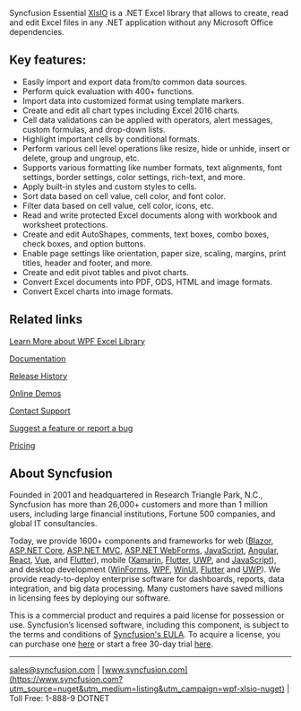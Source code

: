 Syncfusion Essential [XlsIO](https://www.syncfusion.com/excel-framework/net?utm_source=nuget&utm_medium=listing&utm_campaign=wpf-xlsio-nuget) is a .NET Excel library that allows to create, read and edit Excel files in any .NET application without any Microsoft Office dependencies.

## Key features:
* Easily import and export data from/to common data sources.
* Perform quick evaluation with 400+ functions.
* Import data into customized format using template markers.
* Create and edit all chart types including Excel 2016 charts.
* Cell data validations can be applied with operators, alert messages, custom formulas, and drop-down lists.
* Highlight important cells by conditional formats.
* Perform various cell level operations like resize, hide or unhide, insert or delete, group and ungroup, etc.
* Supports various formatting like number formats, text alignments, font settings, border settings, color settings, rich-text, and more.
* Apply built-in styles and custom styles to cells.
* Sort data based on cell value, cell color, and font color.
* Filter data based on cell value, cell color, icons, etc.
* Read and write protected Excel documents along with workbook and worksheet protections.
* Create and edit AutoShapes, comments, text boxes, combo boxes, check boxes, and option buttons.
* Enable page settings like orientation, paper size, scaling, margins, print titles, header and footer, and more.
* Create and edit pivot tables and pivot charts.
* Convert Excel documents into PDF, ODS, HTML and image formats.
* Convert Excel charts into image formats.

## Related links
[Learn More about WPF Excel Library](https://www.syncfusion.com/excel-framework/net?utm_source=nuget&utm_medium=listing&utm_campaign=wpf-xlsio-nuget)

[Documentation](https://help.syncfusion.com/file-formats/xlsio/overview?utm_source=nuget&utm_medium=listing&utm_campaign=wpf-xlsio-nuget
)

[Release History](https://help.syncfusion.com/wpf/release-notes/v19.4.0.54?utm_source=nuget&utm_medium=listing&utm_campaign=wpf-xlsio-nuget)

[Online Demos](https://github.com/syncfusion/wpf-demos?utm_source=nuget&utm_medium=listing&utm_campaign=wpf-xlsio-nuget)

[Contact Support](https://www.syncfusion.com/support/directtrac/incidents/newincident/?utm_source=nuget&utm_medium=listing&utm_campaign=wpf-xlsio-nuget)

[Suggest a feature or report a bug](https://www.syncfusion.com/feedback/wpf?utm_source=nuget&utm_medium=listing&utm_campaign=wpf-xlsio-nuget)

[Pricing](https://www.syncfusion.com/sales/products/wpf?utm_source=nuget&utm_medium=listing&utm_campaign=wpf-xlsio-nuget)

## About Syncfusion
Founded in 2001 and headquartered in Research Triangle Park, N.C., Syncfusion has more than 26,000+ customers and more than 1 million users, including large financial institutions, Fortune 500 companies, and global IT consultancies.

Today, we provide 1600+ components and frameworks for web ([Blazor](https://www.syncfusion.com/blazor-components?utm_source=nuget&utm_medium=listing&utm_campaign=wpf-xlsio-nuget), [ASP.NET Core](https://www.syncfusion.com/aspnet-core-ui-controls?utm_source=nuget&utm_medium=listing&utm_campaign=wpf-xlsio-nuget), [ASP.NET MVC](https://www.syncfusion.com/aspnet-mvc-ui-controls?utm_source=nuget&utm_medium=listing&utm_campaign=wpf-xlsio-nuget), [ASP.NET WebForms](https://www.syncfusion.com/jquery/aspnet-webforms-ui-controls?utm_source=nuget&utm_medium=listing&utm_campaign=wpf-xlsio-nuget), [JavaScript](https://www.syncfusion.com/javascript-ui-controls?utm_source=nuget&utm_medium=listing&utm_campaign=wpf-xlsio-nuget), [Angular](https://www.syncfusion.com/angular-ui-components?utm_source=nuget&utm_medium=listing&utm_campaign=wpf-xlsio-nuget), [React](https://www.syncfusion.com/react-ui-components?utm_source=nuget&utm_medium=listing&utm_campaign=wpf-xlsio-nuget), [Vue](https://www.syncfusion.com/vue-ui-components?utm_source=nuget&utm_medium=listing&utm_campaign=wpf-xlsio-nuget), and [Flutter](https://www.syncfusion.com/flutter-widgets?utm_source=nuget&utm_medium=listing&utm_campaign=wpf-xlsio-nuget)), mobile ([Xamarin](https://www.syncfusion.com/xamarin-ui-controls?utm_source=nuget&utm_medium=listing&utm_campaign=wpf-xlsio-nuget), [Flutter](https://www.syncfusion.com/flutter-widgets?utm_source=nuget&utm_medium=listing&utm_campaign=wpf-xlsio-nuget), [UWP](https://www.syncfusion.com/uwp-ui-controls?utm_source=nuget&utm_medium=listing&utm_campaign=wpf-xlsio-nuget), and [JavaScript](https://www.syncfusion.com/javascript-ui-controls?utm_source=nuget&utm_medium=listing&utm_campaign=wpf-xlsio-nuget)), and desktop development ([WinForms](https://www.syncfusion.com/winforms-ui-controls?utm_source=nuget&utm_medium=listing&utm_campaign=wpf-xlsio-nuget), [WPF](https://www.syncfusion.com/wpf-ui-controls?utm_source=nuget&utm_medium=listing&utm_campaign=wpf-xlsio-nuget), [WinUI](https://www.syncfusion.com/winui-controls?utm_source=nuget&utm_medium=listing&utm_campaign=wpf-xlsio-nuget), [Flutter](https://www.syncfusion.com/flutter-widgets?utm_source=nuget&utm_medium=listing&utm_campaign=wpf-xlsio-nuget) and [UWP](https://www.syncfusion.com/uwp-ui-controls?utm_source=nuget&utm_medium=listing&utm_campaign=wpf-xlsio-nuget)). We provide ready-to-deploy enterprise software for dashboards, reports, data integration, and big data processing. Many customers have saved millions in licensing fees by deploying our software.


This is a commercial product and requires a paid license for possession or use. Syncfusion’s licensed software, including this component, is subject to the terms and conditions of [Syncfusion's EULA](https://www.syncfusion.com/eula/es/?utm_source=nuget&utm_medium=listing&utm_campaign=wpf-xlsio-nuget). To acquire a license, you can purchase one [here]( https://www.syncfusion.com/sales/products?utm_source=nuget&utm_medium=listing&utm_campaign=wpf-xlsio-nuget) or start a free 30-day trial [here](https://www.syncfusion.com/account/manage-trials/start-trials?utm_source=nuget&utm_medium=listing&utm_campaign=wpf-xlsio-nuget).

___

[sales@syncfusion.com](mailto:sales@syncfusion.com?Subject=Syncfusion%20XlsIO%20WPF-%20NuGet) | [www.syncfusion.com](https://www.syncfusion.com?utm_source=nuget&utm_medium=listing&utm_campaign=wpf-xlsio-nuget) | Toll Free: 1-888-9 DOTNET


